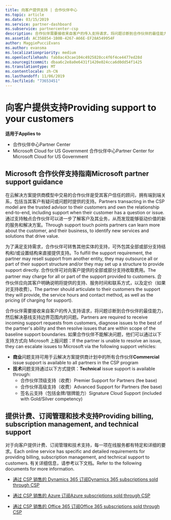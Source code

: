 ```yaml
---
title: 向客户提供支持 | 合作伙伴中心
ms.topic: article
ms.date: 03/15/2019
ms.service: partner-dashboard
ms.subservice: partnercenter-csp
description: 合作伙伴需要接收来自客户的传入支持请求，将问题诊断到合作伙伴的最佳能力，然后解决基线支持边界范围内的问题。
ms.assetid: AC358854-1B0B-4267-A66E-EF28A549954F
author: MaggiePucciEvans
ms.author: evansma
ms.localizationpriority: medium
ms.openlocfilehash: fab8ac43cae104c4925828cc4f6f4ce4477ed28d
ms.sourcegitcommit: dbaa6c2e8a0e6431f1420e024cca6d0dd54f1425
ms.translationtype: MT
ms.contentlocale: zh-CN
ms.lasthandoff: 11/06/2019
ms.locfileid: "73653451"
---
```

# <a name="providing-support-to-your-customers"></a><span data-ttu-id="a2422-103">向客户提供支持</span><span class="sxs-lookup"><span data-stu-id="a2422-103">Providing support to your customers</span></span>

<span data-ttu-id="a2422-104">**适用于**</span><span class="sxs-lookup"><span data-stu-id="a2422-104">**Applies to**</span></span>

-  <span data-ttu-id="a2422-105">合作伙伴中心</span><span class="sxs-lookup"><span data-stu-id="a2422-105">Partner Center</span></span>
-  <span data-ttu-id="a2422-106">Microsoft Cloud for US Government 合作伙伴中心</span><span class="sxs-lookup"><span data-stu-id="a2422-106">Partner Center for Microsoft Cloud for US Government</span></span>


## <a name="microsoft-partner-support-guidance"></a><span data-ttu-id="a2422-107">Microsoft 合作伙伴支持指南</span><span class="sxs-lookup"><span data-stu-id="a2422-107">Microsoft partner support guidance</span></span>

<span data-ttu-id="a2422-108">在云解决方案提供商模型中交易的合作伙伴是受其客户信任的顾问，拥有端到端关系，包括当其客户有疑问或问题时提供的支持。</span><span class="sxs-lookup"><span data-stu-id="a2422-108">Partners transacting in the CSP model are the trusted advisor to their customers and own the relationship end-to-end, including support when their customer has a question or issue.</span></span> <span data-ttu-id="a2422-109">通过支持触点合作伙伴可以进一步了解客户及其业务，从而发现能够驱动价值的新的服务和解决方案。</span><span class="sxs-lookup"><span data-stu-id="a2422-109">Through support touch points partners can learn more about the customer, and their business, to identify new services and solutions that drive value.</span></span>

<span data-ttu-id="a2422-110">为了满足支持需求，合作伙伴可转售其他实体的支持，可外包其全部或部分支持结构和/或设置结构来直接提供支持。</span><span class="sxs-lookup"><span data-stu-id="a2422-110">To fulfill the support requirement, the partner may resell support from another entity, they may outsource all or part of their support structure and/or they may set up a structure to provide support directly.</span></span>  <span data-ttu-id="a2422-111">合作伙伴可对向客户提供的全部或部分支持收取费用。</span><span class="sxs-lookup"><span data-stu-id="a2422-111">The partner may charge for all or part of the support provided to customers.</span></span> <span data-ttu-id="a2422-112">合作伙伴应向其客户明确说明将提供的支持、服务时间和联系方式，以及定价（如果对支持收费）。</span><span class="sxs-lookup"><span data-stu-id="a2422-112">The partner should articulate to their customers the support they will provide, the service hours and contact method, as well as the pricing (if charging for support).</span></span> 

<span data-ttu-id="a2422-113">合作伙伴需要接收来自客户的传入支持请求，将问题诊断到合作伙伴的最佳能力，然后解决基线支持边界范围内的问题。</span><span class="sxs-lookup"><span data-stu-id="a2422-113">Partners are required to receive incoming support requests from customers, diagnose issues to the best of the partner's ability and then resolve issues that are within scope of the baseline support boundaries.</span></span> <span data-ttu-id="a2422-114">如果合作伙伴不能解决问题，他们可以通过以下支持方式向 Microsoft 上报问题：</span><span class="sxs-lookup"><span data-stu-id="a2422-114">If the partner is unable to resolve an issue, they can escalate issues to Microsoft via the following support vehicles:</span></span>

- <span data-ttu-id="a2422-115">**商业**问题支持可用于云解决方案提供商计划中的所有合作伙伴</span><span class="sxs-lookup"><span data-stu-id="a2422-115">**Commercial** issue support is available to all partners in the CSP program</span></span>
-   <span data-ttu-id="a2422-116">**技术**问题支持通过以下方式提供：</span><span class="sxs-lookup"><span data-stu-id="a2422-116">**Technical** issue support is available through:</span></span>
    -   <span data-ttu-id="a2422-117">合作伙伴顶级支持（收费）</span><span class="sxs-lookup"><span data-stu-id="a2422-117">Premier Support for Partners (fee base)</span></span>
    -   <span data-ttu-id="a2422-118">合作伙伴高级支持（收费）</span><span class="sxs-lookup"><span data-stu-id="a2422-118">Advanced Support for Partners (fee base)</span></span>
    -   <span data-ttu-id="a2422-119">签名云支持（包括金牌/银牌能力）</span><span class="sxs-lookup"><span data-stu-id="a2422-119">Signature Cloud Support (included with Gold/Silver competency)</span></span>

## <a name="providing-billing-subscription-management-and-technical-support"></a><span data-ttu-id="a2422-120">提供计费、订阅管理和技术支持</span><span class="sxs-lookup"><span data-stu-id="a2422-120">Providing billing, subscription management, and technical support</span></span> 

<span data-ttu-id="a2422-121">对于向客户提供计费、订阅管理和技术支持，每一项在线服务都有特定和详细的要求。</span><span class="sxs-lookup"><span data-stu-id="a2422-121">Each online service has specific and detailed requirements for providing billing, subscription management, and technical support to customers.</span></span> <span data-ttu-id="a2422-122">有关详细信息，请参考以下文档。</span><span class="sxs-lookup"><span data-stu-id="a2422-122">Refer to the following documents for more information.</span></span>

-   [<span data-ttu-id="a2422-123">通过 CSP 销售的 Dynamics 365 订阅</span><span class="sxs-lookup"><span data-stu-id="a2422-123">Dynamics 365 subscriptions sold through CSP</span></span>](https://www.microsoftpartnercommunity.com/t5/CSP/Microsoft-Partner-Support-Guidance/m-p/5262#M30)

-   [<span data-ttu-id="a2422-124">通过 CSP 销售的 Azure 订阅</span><span class="sxs-lookup"><span data-stu-id="a2422-124">Azure subscriptions sold through CSP</span></span>](https://www.microsoftpartnercommunity.com/t5/CSP/Microsoft-Partner-Support-Guidance/m-p/5263#M31)

-   [<span data-ttu-id="a2422-125">通过 CSP 销售的 Office 365 订阅</span><span class="sxs-lookup"><span data-stu-id="a2422-125">Office 365 subscriptions sold through CSP</span></span>](https://www.microsoftpartnercommunity.com/t5/CSP/Microsoft-Partner-Support-Guidance/m-p/5264#M32)



 

 



